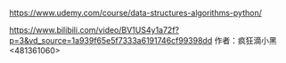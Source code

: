 https://www.udemy.com/course/data-structures-algorithms-python/

https://www.bilibili.com/video/BV1US4y1a72f?p=3&vd_source=1a939f65e5f7333a6191746cf99398dd
作者：疯狂滴小黑<481361060>

